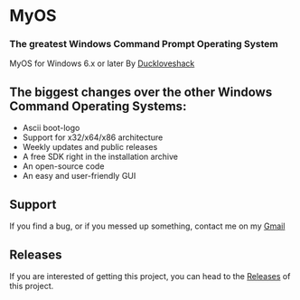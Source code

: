 # MyOS
### The greatest Windows Command Prompt Operating System
MyOS for Windows 6.x or later
By [Duckloveshack](https://www.github.com/Duckloveshack)

## The biggest changes over the other Windows Command Operating Systems:
* Ascii boot-logo
* Support for x32/x64/x86 architecture
* Weekly updates and public releases
* A free SDK right in the installation archive
* An open-source code
* An easy and user-friendly GUI

## Support
If you find a bug, or if you messed up something, contact me on my [Gmail](https://mail.google.com/mail/?view=cm&fs=1&to=duckloveshack@gmail.com)

## Releases
If you are interested of getting this project, you can head to the [Releases](https://www.github.com/Duckloveshack/MyOS/releases) of this project.
